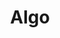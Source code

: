 ---
    title: Algo
    permalink: /categories/algo/
    layout: category
    author_profile: false
    taxonomy: Algo
    sidebar: 
        nav: "sidebar-posts"
---